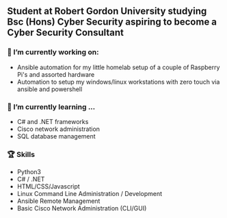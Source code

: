 ## Student at Robert Gordon University studying Bsc (Hons) Cyber Security aspiring to become a Cyber Security Consultant

### 🔭 I’m currently working on:
  - Ansible automation for my little homelab setup of a couple of Raspberry Pi's and assorted hardware
  - Automation to setup my windows/linux workstations with zero touch via ansible and powershell
### 🌱 I’m currently learning ...
  - C# and .NET frameworks
  - Cisco network administration
  - SQL database management

### 🏆 Skills
  - Python3
  - C# / .NET
  - HTML/CSS/Javascript
  - Linux Command Line Administration / Development
  - Ansible Remote Management
  - Basic Cisco Network Administration (CLI/GUI)
<!--
**Spectre7651/Spectre7651** is a ✨ _special_ ✨ repository because its `README.md` (this file) appears on your GitHub profile.

Here are some ideas to get you started:

- 👯 I’m looking to collaborate on ...
- 🤔 I’m looking for help with ...
- 💬 Ask me about ...
- 📫 How to reach me: ...
- 😄 Pronouns: ...
- ⚡ Fun fact: ...
-->
